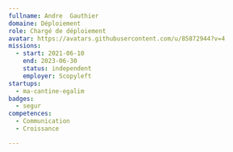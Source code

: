 ```yaml
---
fullname: Andre  Gauthier
domaine: Déploiement
role: Chargé de déploiement
avatar: https://avatars.githubusercontent.com/u/85872944?v=4
missions:
  - start: 2021-06-10
    end: 2023-06-30
    status: independent
    employer: Scopyleft
startups:
  - ma-cantine-egalim
badges:
  - segur
competences:
  - Communication
  - Croissance

---
```

